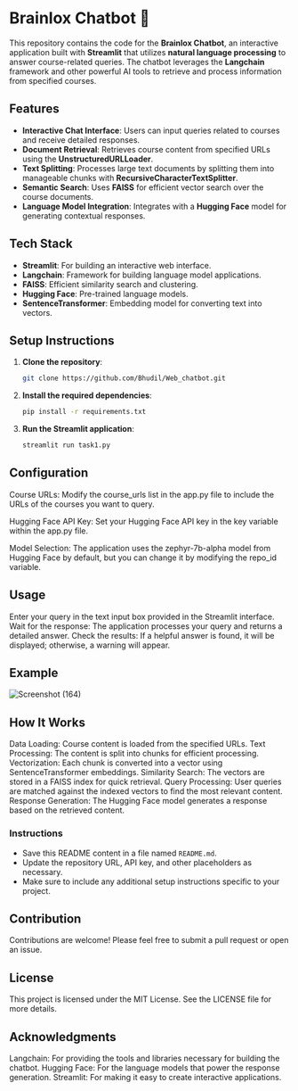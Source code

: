 # Brainlox Chatbot 🧠

This repository contains the code for the **Brainlox Chatbot**, an interactive application built with **Streamlit** that utilizes **natural language processing** to answer course-related queries. The chatbot leverages the **Langchain** framework and other powerful AI tools to retrieve and process information from specified courses.

## Features

- **Interactive Chat Interface**: Users can input queries related to courses and receive detailed responses.
- **Document Retrieval**: Retrieves course content from specified URLs using the **UnstructuredURLLoader**.
- **Text Splitting**: Processes large text documents by splitting them into manageable chunks with **RecursiveCharacterTextSplitter**.
- **Semantic Search**: Uses **FAISS** for efficient vector search over the course documents.
- **Language Model Integration**: Integrates with a **Hugging Face** model for generating contextual responses.

## Tech Stack

- **Streamlit**: For building an interactive web interface.
- **Langchain**: Framework for building language model applications.
- **FAISS**: Efficient similarity search and clustering.
- **Hugging Face**: Pre-trained language models.
- **SentenceTransformer**: Embedding model for converting text into vectors.

## Setup Instructions

1. **Clone the repository**:
   ```bash
   git clone https://github.com/Bhudil/Web_chatbot.git

2. **Install the required dependencies**:
   ```bash
   pip install -r requirements.txt

3. **Run the Streamlit application**:
   ```bash
   streamlit run task1.py

## Configuration

Course URLs: Modify the course_urls list in the app.py file to include the URLs of the courses you want to query.

Hugging Face API Key: Set your Hugging Face API key in the key variable within the app.py file.

Model Selection: The application uses the zephyr-7b-alpha model from Hugging Face by default, but you can change it by modifying the repo_id variable.

## Usage
Enter your query in the text input box provided in the Streamlit interface.
Wait for the response: The application processes your query and returns a detailed answer.
Check the results: If a helpful answer is found, it will be displayed; otherwise, a warning will appear.

## Example
![Screenshot (164)](https://github.com/Bhudil/Web_chatbot/assets/99169324/5f2b3485-5af3-4240-beac-025904fc9588)

## How It Works

Data Loading: Course content is loaded from the specified URLs.
Text Processing: The content is split into chunks for efficient processing.
Vectorization: Each chunk is converted into a vector using SentenceTransformer embeddings.
Similarity Search: The vectors are stored in a FAISS index for quick retrieval.
Query Processing: User queries are matched against the indexed vectors to find the most relevant content.
Response Generation: The Hugging Face model generates a response based on the retrieved content.


### Instructions

- Save this README content in a file named `README.md`.
- Update the repository URL, API key, and other placeholders as necessary.
- Make sure to include any additional setup instructions specific to your project.


## Contribution
Contributions are welcome! Please feel free to submit a pull request or open an issue.

## License
This project is licensed under the MIT License. See the LICENSE file for more details.

## Acknowledgments
Langchain: For providing the tools and libraries necessary for building the chatbot.
Hugging Face: For the language models that power the response generation.
Streamlit: For making it easy to create interactive applications.





